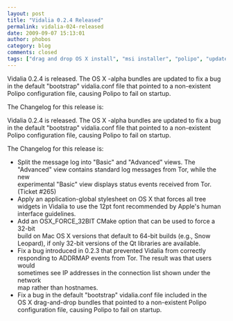 ```yaml
---
layout: post
title: "Vidalia 0.2.4 Released"
permalink: vidalia-024-released
date: 2009-09-07 15:13:01
author: phobos
category: blog
comments: closed
tags: ["drag and drop OS X install", "msi installer", "polipo", "updated packages", "vidalia releases"]
---
```


Vidalia 0.2.4 is released. The OS X -alpha bundles are updated to fix a bug in the default "bootstrap" vidalia.conf file that pointed to a non-existent Polipo configuration file, causing Polipo to fail on startup.

The Changelog for this release is:

<!-- more -->

Vidalia 0.2.4 is released. The OS X -alpha bundles are updated to fix a bug in the default "bootstrap" vidalia.conf file that pointed to a non-existent Polipo configuration file, causing Polipo to fail on startup.

The Changelog for this release is:

-   Split the message log into "Basic" and "Advanced" views. The  
     "Advanced" view contains standard log messages from Tor, while the new  
     experimental "Basic" view displays status events received from Tor.  
     (Ticket \#265)
-   Apply an application-global stylesheet on OS X that forces all tree  
     widgets in Vidalia to use the 12pt font recommended by Apple's human  
     interface guidelines.
-   Add an OSX\_FORCE\_32BIT CMake option that can be used to force a 32-bit  
     build on Mac OS X versions that default to 64-bit builds (e.g., Snow  
     Leopard), if only 32-bit versions of the Qt libraries are available.
-   Fix a bug introduced in 0.2.3 that prevented Vidalia from correctly  
     responding to ADDRMAP events from Tor. The result was that users would  
     sometimes see IP addresses in the connection list shown under the network  
     map rather than hostnames.
-   Fix a bug in the default "bootstrap" vidalia.conf file included in the  
     OS X drag-and-drop bundles that pointed to a non-existent Polipo  
     configuration file, causing Polipo to fail on startup.

